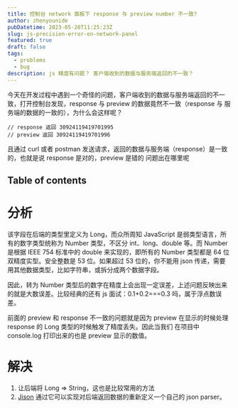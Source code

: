 ```yaml
---
title: 控制台 network 面板下 response 与 preview number 不一致?
author: zhenyounide
pubDatetime: 2023-05-20T11:25:23Z
slug: js-precision-error-on-network-panel
featured: true
draft: false
tags:
  - problems
  - bug
description: js 精度有问题？ 客户端收到的数据与服务端返回的不一致？
---
```


今天在开发过程中遇到一个奇怪的问题，客户端收到的数据与服务端返回的不一致，打开控制台发现，response 与 preview 的数据竟然不一致（response 与 服务端的数据的一致的），为什么会这样呢？

```
// response 返回 30924119419701995
// preview 返回 30924119419701996
```

且通过 curl 或者 postman 发送请求，返回的数据与服务端（response）是一致的，也就是说 response 是对的，preview 是错的
问题出在哪里呢

## Table of contents

# 分析

该字段在后端的类型里定义为 Long，而众所周知 JavaScript 是弱类型语言，所有的数字类型统称为 Number 类型，不区分 int、long、double 等。而 Number 是根据 IEEE 754 标准中的 double 来实现的，即所有的 Number 类型都是 64 位双精度实型。安全整数是 53 位。如果超过 53 位的，你不能用 json 传递，需要用其他数据类型，比如字符串，或拆分成两个数据字段。

因此，转为 Number 类型后的数字在精度上会出现一定误差，上述问题反映出来的就是大数误差。比较经典的还有 js 面试：0.1+0.2===0.3 吗，属于浮点数误差。

前面的 preview 和 response 不一致的问题就是因为 preview 在显示的时候处理 response 的 Long 类型的时候触发了精度丢失。因此当我们 在项目中 console.log 打印出来的也是 preview 显示的数值。

# 解决

1. 让后端将 Long => String，这也是比较常用的方法
2. [Jison](https://github.com/zaach/jison) 通过它可以实现对后端返回数据的重新定义一个自己的 json parser。

